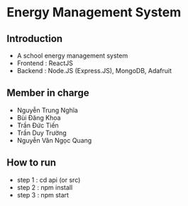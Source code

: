 # Energy Management System

## Introduction 
- A school energy management system 
- Frontend : ReactJS
- Backend : Node.JS (Express.JS), MongoDB, Adafruit

 ## Member in charge
 - Nguyễn Trung Nghĩa
 - Bùi Đăng Khoa
 - Trần Đức Tiến
 - Trần Duy Trường
 - Nguyễn Văn Ngọc Quang


## How to run
- step 1 : cd api (or src) 
- step 2 : npm install
- step 3 : npm start
